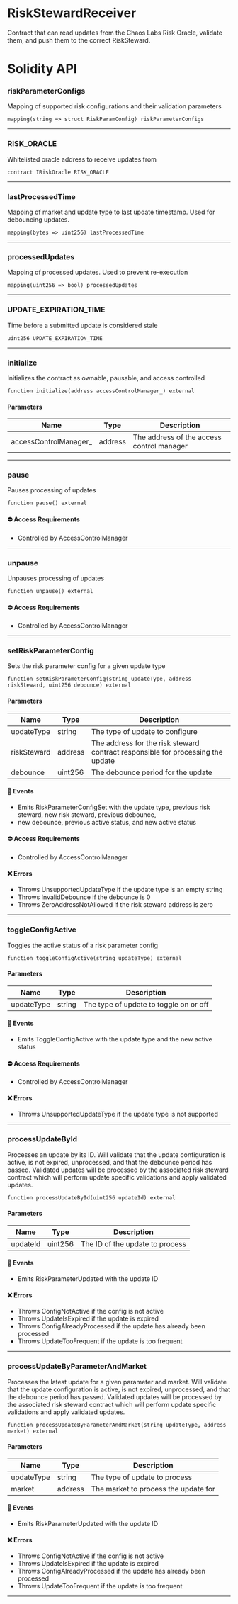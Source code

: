 # RiskStewardReceiver
Contract that can read updates from the Chaos Labs Risk Oracle, validate them, and push them to the correct RiskSteward.

# Solidity API

### riskParameterConfigs

Mapping of supported risk configurations and their validation parameters

```solidity
mapping(string => struct RiskParamConfig) riskParameterConfigs
```

- - -

### RISK_ORACLE

Whitelisted oracle address to receive updates from

```solidity
contract IRiskOracle RISK_ORACLE
```

- - -

### lastProcessedTime

Mapping of market and update type to last update timestamp. Used for debouncing updates.

```solidity
mapping(bytes => uint256) lastProcessedTime
```

- - -

### processedUpdates

Mapping of processed updates. Used to prevent re-execution

```solidity
mapping(uint256 => bool) processedUpdates
```

- - -

### UPDATE_EXPIRATION_TIME

Time before a submitted update is considered stale

```solidity
uint256 UPDATE_EXPIRATION_TIME
```

- - -

### initialize

Initializes the contract as ownable, pausable, and access controlled

```solidity
function initialize(address accessControlManager_) external
```

#### Parameters
| Name | Type | Description |
| ---- | ---- | ----------- |
| accessControlManager_ | address | The address of the access control manager |

- - -

### pause

Pauses processing of updates

```solidity
function pause() external
```

#### ⛔️ Access Requirements
* Controlled by AccessControlManager

- - -

### unpause

Unpauses processing of updates

```solidity
function unpause() external
```

#### ⛔️ Access Requirements
* Controlled by AccessControlManager

- - -

### setRiskParameterConfig

Sets the risk parameter config for a given update type

```solidity
function setRiskParameterConfig(string updateType, address riskSteward, uint256 debounce) external
```

#### Parameters
| Name | Type | Description |
| ---- | ---- | ----------- |
| updateType | string | The type of update to configure |
| riskSteward | address | The address for the risk steward contract responsible for processing the update |
| debounce | uint256 | The debounce period for the update |

#### 📅 Events
* Emits RiskParameterConfigSet with the update type, previous risk steward, new risk steward, previous debounce,
* new debounce, previous active status, and new active status

#### ⛔️ Access Requirements
* Controlled by AccessControlManager

#### ❌ Errors
* Throws UnsupportedUpdateType if the update type is an empty string
* Throws InvalidDebounce if the debounce is 0
* Throws ZeroAddressNotAllowed if the risk steward address is zero

- - -

### toggleConfigActive

Toggles the active status of a risk parameter config

```solidity
function toggleConfigActive(string updateType) external
```

#### Parameters
| Name | Type | Description |
| ---- | ---- | ----------- |
| updateType | string | The type of update to toggle on or off |

#### 📅 Events
* Emits ToggleConfigActive with the update type and the new active status

#### ⛔️ Access Requirements
* Controlled by AccessControlManager

#### ❌ Errors
* Throws UnsupportedUpdateType if the update type is not supported

- - -

### processUpdateById

Processes an update by its ID. Will validate that the update configuration is active, is not expired, unprocessed, and that the debounce period has passed.
Validated updates will be processed by the associated risk steward contract which will perform update specific validations and apply validated updates.

```solidity
function processUpdateById(uint256 updateId) external
```

#### Parameters
| Name | Type | Description |
| ---- | ---- | ----------- |
| updateId | uint256 | The ID of the update to process |

#### 📅 Events
* Emits RiskParameterUpdated with the update ID

#### ❌ Errors
* Throws ConfigNotActive if the config is not active
* Throws UpdateIsExpired if the update is expired
* Throws ConfigAlreadyProcessed if the update has already been processed
* Throws UpdateTooFrequent if the update is too frequent

- - -

### processUpdateByParameterAndMarket

Processes the latest update for a given parameter and market. Will validate that the update configuration is active, is not expired,
unprocessed, and that the debounce period has passed.
Validated updates will be processed by the associated risk steward contract which will perform update specific validations and apply validated updates.

```solidity
function processUpdateByParameterAndMarket(string updateType, address market) external
```

#### Parameters
| Name | Type | Description |
| ---- | ---- | ----------- |
| updateType | string | The type of update to process |
| market | address | The market to process the update for |

#### 📅 Events
* Emits RiskParameterUpdated with the update ID

#### ❌ Errors
* Throws ConfigNotActive if the config is not active
* Throws UpdateIsExpired if the update is expired
* Throws ConfigAlreadyProcessed if the update has already been processed
* Throws UpdateTooFrequent if the update is too frequent

- - -

